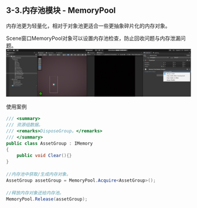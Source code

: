 ## 3-3.内存池模块 - MemoryPool
内存池更为轻量化，相对于对象池更适合一些更抽象碎片化的内存对象。

Scene窗口MemoryPool对象可以设置内存池检查，防止回收问题与内存泄漏问题。
![image](src/3-3-1.png)

使用案例
``` csharp
/// <summary>
/// 资源组数据。
/// <remarks>DisposeGroup。</remarks>
/// </summary>
public class AssetGroup : IMemory
{
    public void Clear(){}
}

//内存池中获取/生成内存对象。
AssetGroup assetGroup = MemoryPool.Acquire<AssetGroup>();

//释放内存对象还给内存池。
MemoryPool.Release(assetGroup);
```